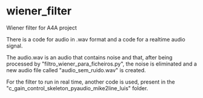 # wiener_filter
Wiener filter for A4A project

There is a code for audio in .wav format and a code for a realtime audio signal.

The audio.wav is an audio that contains noise and that, after being processed by "filtro_wiener_para_ficheiros.py",
the noise is eliminated and a new audio file called "audio_sem_ruido.wav" is created.

For the filter to run in real time, another code is used, present in the "c_gain_control_skeleton_pyaudio_mike2line_luis" folder.
